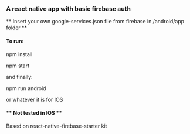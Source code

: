 <h3>A react native app with basic firebase auth</h3>

** Insert your own google-services.json file from firebase in /android/app folder **

<h4>To run:</h4>
<p>npm install</p>
<p>npm start</p>

<p>and finally:</p>
<p>npm run android</p>

<p>or whatever it is for IOS</p>

<h4>** Not tested in IOS **</h4>

Based on react-native-firebase-starter kit
